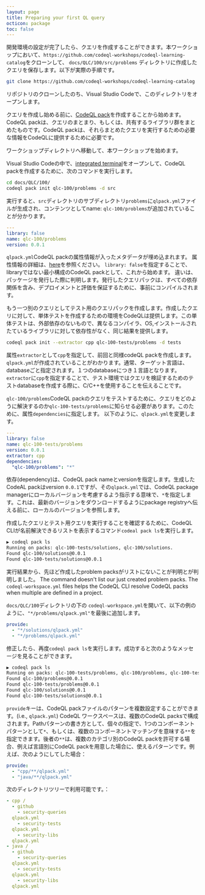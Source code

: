 ```yaml
---
layout: page
title: Preparing your first QL query
octicon: package
toc: false
---
```


開発環境の設定が完了したら、クエリを作成することができます。本ワークショップにおいて、`https://github.com/codeql-workshops/codeql-learning-catalog`をクローンして、 `docs/QLC/100/src/problems` ディレクトリに作成したクエリを保存します。以下が実際の手順です。

```bash
git clone https://github.com/codeql-workshops/codeql-learning-catalog
```

リポジトリのクローンしたのち、Visual Studio Codeで、このディレクトリをオープンします。

クエリを作成し始める前に、[CodeQL pack](https://codeql.github.com/docs/codeql-cli/creating-and-working-with-codeql-packs/)を作成することから始めます。CodeQL packは、クエリのまとまり、もしくは、共有するライブラリ群をまとめたものです。CodeQL packは、それらまとめたクエリを実行するための必要な情報をCodeQLに提供するために必要です。

ワークショップディレクトリへ移動して、本ワークショップを始めます。

Visual Studio Codeの中で、[integrated terminal](https://code.visualstudio.com/docs/terminal/basics)をオープンして、CodeQL packを作成するために、次のコマンドを実行します。

```bash
cd docs/QLC/100/
codeql pack init qlc-100/problems -d src
```
実行すると、`src`ディレクトリのサブディレクトリ`problems`に`qlpack.yml`ファイルが生成され、コンテンツとしてname: `qlc-100/problems`が追加されていることが分かります。

```yaml
---
library: false
name: qlc-100/problems
version: 0.0.1
```

`qlpack.yml`CodeQL packの属性情報が入ったメタデータが埋め込まれます。 属性情報の詳細は、[here](https://codeql.github.com/docs/codeql-cli/about-codeql-packs/#qlpack-yml-properties)を参照ください。 `library: false`を指定することで、libraryではない最小構成のCodeQL packとして、これから始めます。 違いは、パッケージを発行した際に判明します。発行したクエリパックは、すべての依存関係を含み、デプロイメントと評価を保証するために、事前にコンパイルされます。

もう一つ別のクエリとしてテスト用のクエリパックを作成します。作成したクエリに対して、単体テストを作成するための環境をCodeQLは提供します。この単体テストは、外部依存のないもので、異なるコンパイラ、OS,インストールされたているライブラリに対して依存性がなく、同じ結果を提供します。

```bash
codeql pack init --extractor cpp qlc-100-tests/problems -d tests
```
属性`extractor`として`cpp`を指定して、前回と同様codeQL packを作成します。`qlpack.yml`が作成されていることがわかります。通常、ターゲット言語は、databaseごと指定されます。１つのdatabaseにつき１言語となります。`extractor`に`cpp`を指定することで、テスト環境ではクエリを検証するためのテストdatabaseを作成する際に、C/C++を使用することを伝えることです。

`qlc-100/problems`CodeQL packのクエリをテストするために、クエリをどのように解決するのか`qlc-100-tests/problems`に知らせる必要があります。このために、属性`dependencies`に指定します。
以下のように、`qlpack.yml`を変更します。

```yaml
---
library: false
name: qlc-100-tests/problems
version: 0.0.1
extractor: cpp
dependencies:
  "qlc-100/problems": "*"
```

依存(dependency)は、CodeQL pack nameとversionを指定します。生成したCodeAL packはversion `0.0.1`ですが、その`qlpack.yml`では、CodeQL package managerにローカルバージョンを考慮するよう指示する意味で、`*`を指定します。これは、最新のバージョンをダウンロードするようにpackage registryへ伝える前に、ローカルのバージョンを参照します。

作成したクエリとテスト用クエリを実行することを確認するために、CodeQL CLIが名前解決できるリストを表示するコマンド`codeal pack ls`を実行します。

```bash
▶ codeql pack ls
Running on packs: qlc-100-tests/solutions, qlc-100/solutions.
Found qlc-100/solutions@0.0.1
Found qlc-100-tests/solutions@0.0.1
```

実行結果から、先ほど作成したproblem packsがリストにないことが判明とが判明しました。
The command doesn't list our just created problem packs. The
`codeql-workspace.yml` files helps the CodeQL CLI resolve CodeQL packs when
multiple are defined in a project.

`docs/QLC/100`ディレクトリの下の `codeql-workspace.yml`を開いて、以下の例のように、`"*/problems/qlpack.yml"`を最後に追加します。

```yaml
provide:
  - "*/solutions/qlpack.yml"
  - "*/problems/qlpack.yml"
```
修正したら、再度`codeql pack ls`を実行します。成功すると次のようなメッセージを見ることができます。

```bash
▶ codeql pack ls
Running on packs: qlc-100-tests/problems, qlc-100/problems, qlc-100-tests/solutions, qlc-100/solutions.
Found qlc-100/problems@0.0.1
Found qlc-100-tests/problems@0.0.1
Found qlc-100/solutions@0.0.1
Found qlc-100-tests/solutions@0.0.1
```

`provide`キーは、CodeQL packファイルのパターンを複数設定することができます。(i.e., `qlpack.yml`) CodeQL ワークスペースは、複数のCodeQL packsで構成されます。Pathパターンの書き方として、個々の指定で、1つのコンポーネントパターンとして`*`、もしくは、複数のコンポーネントマッチングを意味する`**`を指定できます。後者の`**`は、複数のカテゴリ別のCodeQL packを許可する場合、例えば言語別にCodeQL packを用意した場合に、使えるパターンです。例えば、次のようにしてした場合：

```yaml
provide:
  - "cpp/**/qlpack.yml"
  - "java/**/qlpack.yml"
```
次のディレクトリツリーで利用可能です。：

```yaml
- cpp /
  - github
    - security-queries
  qlpack.yml
    - security-tests
  qlpack.yml
    - security-libs
  qlpack.yml
- java /
  - github
    - security-queries
  qlpack.yml
    - security-tests
  qlpack.yml
    - security-libs
  qlpack.yml
```

